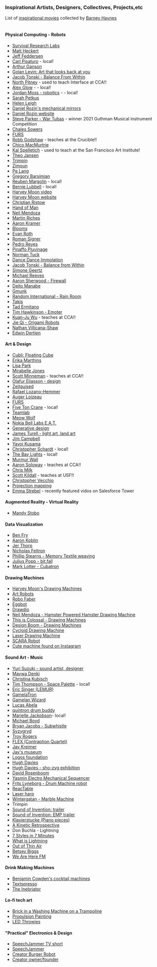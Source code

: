 ### Inspirational Artists, Designers, Collectives, Projects,etc

List of [inspirational movies](http://eat.cca.edu) collected by [Barney Haynes](http://www.ultrafuzz.net/) 
&nbsp;  
&nbsp;   
#### Physical Computing - Robots  
 - [Survival Research Labs](http://www.srl.org/)
 - [Matt Heckert](http://www.mattheckert.com/)
 - [Jeff Feddersen](https://www.fddrsn.net/portfolio/)
 - [Carl Pisaturo](http://carlpisaturo.com/index.html) - local!
 - [Arthur Ganson](http://arthurganson.com/ )
 - [Golan Levin: Art that looks back at you](https://www.youtube.com/watch?v=1G0MzlfMPuM)
 - [Jacob Tonski - Balance From Within](https://vimeo.com/41786246)
 - [North Pitney](http://www.northpitney.com/) - used to teach Interface at CCA!!
 - [Alex Glow](http://alexglow.com/) - - local!
 - [Jordan Moss - robotics](https://www.hackster.io/Odd_Jayy/projects) - - local!
 - [Sarah Petkus](http://zoness.com/)
 - [Helen Leigh](https://hackaday.io/helenleigh)
 - [Daniel Rozin's mechanical mirrors](https://mashable.com/video/daniel-rozin-mechanical-mirror-toys/#A2M3r4XxHgqD)
 - [Daniel Rozin website](http://www.smoothware.com/danny/)
 - [Steve Parker - War Tubas](https://www.steve-parker.net/war-tuba/) - winner 2021 Guthman Musical instrument Competition
 - [Chales Sowers](https://www.charlessowers.com/)
 - [FURS](http://fursr.com/projects)
 - [Robb Godshaw](https://robb.cc/Art) - teaches at the Crucible!!
 - [Chico MacMurtrie](http://amorphicrobotworks.org/)
 - [Kal Spelletich](https://kaltek.wordpress.com/page/2/) - used to teach at the San Francisco Art Institute!
 - [Theo Jansen](http://www.strandbeest.com/)
 - [Trimpin](https://en.wikipedia.org/wiki/Trimpin)
 - [Zimoun](https://www.zimoun.net/)
 - [Pe Lang](http://www.pelang.ch/http:)
 - [Gregory Barsimian](http://www.gregorybarsamian.com/)
 - [Reuben Margolin](https://www.reubenmargolin.com/) - local!
 - [Bernie Lubbell](https://bernielubell.com/) - local!
 - [Harvey Moon video](https://m.youtube.com/watch?v=VufMgHvaoG0)
 - [Harvey Moon website](http://harveymoon.com/)
 - [Christian Ristow](http://christianristow.com/)
 - [Hand of Man](https://www.youtube.com/watch?v=rgpf7Rcjf-g)
 - [Neil Mendoza](http://www.neilmendoza.com/)
 - [Martin Riches](http://martinriches.de/)
 - [Aaron Kramer](https://www.youtube.com/watch?v=ClFmDoOQb54)
 - [Blooms](http://www.johnedmark.com/)
 - [Evan Roth](http://www.evan-roth.com/)
 - [Roman Signer](http://www.romansigner.ch/en/arbeiten/)
 - [Pedro Reyes](http://pedroreyes.net/)
 - [Pinaffo Pluvinage](https://pinaffo-pluvinage.com/)
 - [Norman Tuck](http://www.normantuck.com/index.html)
 - [Dance Dance Immolation](https://www.youtube.com/watch?v=7PV__5uEwio)
 - [Jacob Tonski - Balance from Within](https://vimeo.com/72826106)
 - [Simone Geertz](http://www.simonegiertz.com/)
 - [Michael Reeves](https://www.youtube.com/channel/UCtHaxi4GTYDpJgMSGy7AeSw)
 - [Aaron Sherwood - Firewall](http://aaron-sherwood.com/works/firewall/)
 - [Deito Manabe](http://www.daito.ws/en/work/electricstimulustoface_test.html)
 - [Gmunk](https://gmunk.com/BOX)
 - [Random International - Rain Room](https://www.random-international.com/rain-room-2012)
 - [Takis](https://atelierholsboer.wordpress.com/2015/02/19/takis-the-veneration-of-a-local-hero/)
 - [Tad Ermitano](http://www.1335mabini.com/tad-ermitano-selected-works/)
 - [Tim Hawkinson - Emoter](https://rvargasresearch.wordpress.com/2014/10/17/influence-tim-hawkinson-emoter/)
 - [Kuan-Ju Wu](https://wukuanju.com/) - teaches at CCA!!
 - [Jie Qi - Origami Robots](http://technolojie.com/origami-robotics/)
 - [Nathan Villicana-Shaw](https://www.nathanvillicanashaw.com/)
 - [Edwin Dertien](https://edwindertien.nl/)
&nbsp; 
&nbsp;  
#### Art & Design
 - [Cubli: Floating Cube](https://www.youtube.com/watch?v=n_6p-1J551Y)
 - [Erika Marthins](http://erikamarthins.com/)
 - [Lisa Park](https://www.thelisapark.com/)
 - [Mirabelle Jones](http://www.mirabellejones.com/)
 - [Scott Minneman](http://slminneman.com/) - teaches at CCA!!
 - [Olafur Eliasson - design](https://www.olafureliasson.net/)
 - [Zeitguised](https://www.zeitguised.com/)
 - [Rafael Lozano-Hemmer](http://www.lozano-hemmer.com/projects.php)
 - [Auger Loizeau](http://www.auger-loizeau.com/)
 - [FURS](http://fursr.com/projects)
 - [Five Ton Crane](http://fivetoncrane.org/) - local!
 - [Teamlab ](https://www.teamlab.art/)
 - [Meow Wolf](https://www.cbsnews.com/video/art-collective-meow-wolf/)
 - [Nokia Bell Labs E.A.T.](https://www.bell-labs.com/programs/experiments-art-and-technology/)
 - [Generative design](https://www.youtube.com/watch?v=pNkz8wEJljc)
 - [James Turell - light art, land art]( http://jamesturrell.com/work/type/)
 - [Jim Campbell](https://www.jimcampbell.tv/)
 - [Yayoi Kusama](https://www.youtube.com/watch?v=8VwJMw_fLvI)
 - [Christopher Schardt](http://schardt.org/) - local!
 - [The Bay Lights](http://thebaylights.org/) - local!
 - [Murmur Wall](http://www.future-cities-lab.net/projects/#/murmurwall/)
 - [Aaron Soloway](http://www.aaronsoloway.com/) - teaches at CCA!!
 - [Chris Milk](http://milk.co/forest-tate)
 - [Scott Kildall](https://kildall.com/) - teaches at USF!!
 - [Christopher Vecchio](http://www.noisemantra.com/)
 - [Projection mapping](https://www.youtube.com/watch?v=czuhNcNU6qU)
 - [Emma Strebel](http://emmastrebel.com/) - recently featured vidos on Salesforce Tower
&nbsp; 
&nbsp;  
#### Augmented Reality - Virtual Reality 
 - [Mandy Stobo](https://stoboart.com/mandy-stobo)
&nbsp; 
&nbsp;  
#### Data Visualization  
 - [Ben Fry](https://benfry.com/projects/)
 - [Aaron Koblin](http://www.aaronkoblin.com/project/flight-patterns/)
 - [Jer Thorp](https://www.jerthorp.com/)
 - [Nicholas Feltron](http://feltron.com/FAR14.html)
 - [Phillip Stearns - Memory Textile weaving](https://vimeo.com/71044541)
 - [Julius Popp - bit.fall](https://www.illuminateproductions.co.uk/bitfall)
 - [Mark Lotter - Cubatron](http://www.3waylabs.com/projects/mc/)
 &nbsp; 
&nbsp;  
#### Drawing Machines 
 - [Harvey Moon's Drawing Machines](https://www.youtube.com/watch?v=VufMgHvaoG0)
 - [Art Robots](http://vimeo.com/57082262#at=130)
 - [Robo Faber](http://vimeo.com/78771257)
 - [Eggbot](https://www.youtube.com/watch?v=w4cdbV2oaEc)
 - [Drawdio](https://www.youtube.com/watch?v=PV_w38ldZaE)
 - [Neil Mendoza - Hamster Powered Hamster Drawing Machine](http://www.neilmendoza.com/portfolio/hamster-powered-hamster-drawing-machine/)
 - [This is Colossal - Drawing Machines](https://www.thisiscolossal.com/tags/drawing-machines/)
 - [Design Boom - Drawing Machines](https://www.designboom.com/tag/drawing-machines/)
 - [Cycloid Drawing Machine](https://www.youtube.com/watch?v=LxapR3YIozQ)
 - [Laser Drawing Machine](https://www.instructables.com/id/Laser-Drawing-Machine/)
 - [SCARA Robot](https://www.instructables.com/id/SCARA-Robot-Learning-About-Foward-and-Inverse-Kine/)
 - [Cute machine found on Instagram](https://www.instagram.com/reel/CMC0_P2JAAm/?igshid=1x2t6v21g6ljx)
 &nbsp; 
  &nbsp; 
#### Sound Art - Music  
 - [Yuri Suzuki - sound artist, designer](http://yurisuzuki.com/artist)
 - [Maywa Denki](https://www.maywadenki.com/)
 - [Christina Kubisch](http://www.christinakubisch.de/en/works)
 - [Tim Thompson - Space Palette](https://www.spacepalette.com/) - local!
 - [Eric Singer (LEMUR)](http://www.singerbots.com)
 - [GamelaTron](https://gamelatron.com/)
 - [Gamelan Wizard](http://www.dualplover.com/gamelanwizard/index.html)
 - [Lucas Abela ](http://dualplover.com/abela/)
 - [quintron drum buddy](http://www.drumbuddy.com/)
 - [Marielle Jackobson](http://mariellejakobsons.com/?page_id=509)- local!
 - [Michael Boyd](https://michaelrboyd.com/confessional)
 - [Bryan Jacobs - Subwhistle](http://www.fetafoundation.org/fetaprize/2016/1/1/bryan-jacobs-sub-whistle)
 - [Syzygryd](http://test.nicolation.net/installations/syzygryd/)
 - [Troy Rogers](http://www.troy82.com/)
 - [FLEX (Contraption Quartet)](https://eastbay.makerfaire.com/maker/entry/767/)
 - [Jay Kreimer](http://jaykreimer.com/)
 - [Jay's museum](http://www.jaysmuseum.com/fractaldulcimer.htm)
 - [Logos foundation ](https://www.logosfoundation.org/)
 - [Hugh Davies](https://www.youtube.com/watch?v=wPT9A0IsGgs)
 - [Hugh Davies - sho-zyg exhibition](http://sho-zyg.com/)
 - [David Rosenboom](http://www.lovely.com/bios/rosenboom.html)
 - [Yasmin Electro Mechanical Sequencer](https://www.youtube.com/watch?v=MjNB3nKPMb8)
 - [Frits Lyneborg - Drum Machine robot](https://www.youtube.com/watch?v=Zn5RNgCWD_8)
 - [ReacTable](https://www.youtube.com/user/marcosalonso)
 - [Laser harp](http://www.youtube.com/watch?v=sLVXmsbVwUs#t=20)
 - [Wintergatan - Marble Machine](https://www.youtube.com/watch?v=IvUU8joBb1Q)
 - Trimpin
  - [Sound of Invention: trailer](https://www.youtube.com/watch?v=ahQKsW0LHEA)
  - [Sound of Invention: EMP trailer](https://www.youtube.com/watch?v=lWF1Al8lYBs)
  - [Klavierstucke (Piano pieces)](https://www.youtube.com/watch?v=LroQ6FmfRcc)
  - [A Kinetic Retrospective](https://www.youtube.com/watch?v=cbxUHVCME-M)
  - Don Buchla - Lightning
   - [7 Styles in 7 Minutes](https://www.youtube.com/watch?v=-2juR1usQUQ)
   - [What is Lightning](https://www.youtube.com/watch?v=iPAhZUZbgrU)
   - [Out of Thin Air](https://www.youtube.com/watch?v=HSf8sYHWBsQ)
  - [Betsey Biggs](https://www.betseybiggs.org/)
   - [We Are Here FM](https://www.wearehere.fm/?fbclid=IwAR3WV80L74hR0w8EYAt5jJ0DKqt-pBvm9g7VcGKgshVOo6pt56r2QeROx14) 
&nbsp; 
&nbsp;  
#### Drink Making Machines 
 - [Benjamin Cowden's cocktail machines](http://www.benjamincowden.com/cocktail/)
 - [Textspresso](http://www.youtube.com/watch?v=kx9D74t7GD8#t=89)
 - [The Inebriator](http://www.youtube.com/watch?v=WqY7fchs7H0)
 &nbsp; 
#### Lo-fi tech art
 - [Brick in a Washing Machine on a Trampoline](https://www.youtube.com/watch?v=779fMc8ubOo)
 - [Propulsion Painting](https://www.youtube.com/watch?v=TuP-26f0wJw)
 - [LED Throwies](http://www.graffitiresearchlab.com/blog/projects/led-throwies/)
 &nbsp; 
#### "Practical" Electronics & Design
 - [SpeechJammer TV short](https://www.youtube.com/watch?app=desktop&v=ADuaj7TsAVQ&d=n&ab_channel=Slate)
 - [SpeechJammer](https://www.youtube.com/watch?app=desktop&d=n&feature=youtu.be&fbclid=IwAR1IeJS6sX0_xnLD1ZWOnA-Ry324YP_DEoO4WWpUDUIjzIcOLrWYG70NoQk&v=USDI3wnTZZg&ab_channel=tsukalab)
 - [Creator Burger Robot](https://www.youtube.com/watch?v=5TBnwh7U1AU&ab_channel=RichDeMuro)
 - [Creator owner/founder](https://www.youtube.com/watch?v=CbL_3le40qc&ab_channel=TechCrunch)
 
